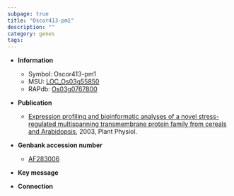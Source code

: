 ```yaml
---
subpage: true
title: "Oscor413-pm1"
description: ""
category: genes
tags: 
---
```


* **Information**  
    + Symbol: Oscor413-pm1  
    + MSU: [LOC_Os03g55850](http://rice.plantbiology.msu.edu/cgi-bin/ORF_infopage.cgi?orf=LOC_Os03g55850)  
    + RAPdb: [Os03g0767800](http://rapdb.dna.affrc.go.jp/viewer/gbrowse_details/irgsp1?name=Os03g0767800)  

* **Publication**  
    + [Expression profiling and bioinformatic analyses of a novel stress-regulated multispanning transmembrane protein family from cereals and Arabidopsis](http://www.ncbi.nlm.nih.gov/pubmed?term=Expression+profiling+and+bioinformatic+analyses+of+a+novel+stress-regulated+multispanning+transmembrane+protein+family+from+cereals+and+Arabidopsis%5BTitle%5D), 2003, Plant Physiol.

* **Genbank accession number**  
    + [AF283006](http://www.ncbi.nlm.nih.gov/nuccore/AF283006)

* **Key message**  

* **Connection**  



